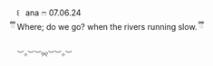 ⠀⠀꒰⠀ana ෆ 07.06.24
  ⠀   
       ⠀ྀི Where; do we go? when the rivers running slow. ྀི
     
       ︶⊹︶︶୨୧︶︶⊹︶
